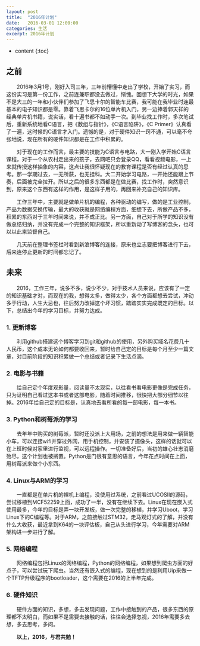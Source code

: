 ```yaml
---
layout: post
title:  "2016年计划"
date:   2016-03-01 12:00:00
categories: 生活
excerpt: 2016年计划
---
```


* content
{:toc}

## 之前

　　2016年3月1号，刚好入司三年，三年前懵懂中走出了学校，开始了实习，而这份实习是第一份工作，之前连兼职都没去做过，惭愧。回想下大学的时光，如果不是大三的一年和小伙伴们参加了飞思卡尔的智能车比赛，我可能在我毕业时连最基本的电子知识都是零。靠着飞思卡尔的16位单片机入门，另一边捧着郭天祥的经典单片机书籍，说实话，看十遍书都不如动手一次。到毕业找工作时，多次笔试后，重新系统地看C语言，把《数组与指针》，《C语言陷阱》，《C Primer》认真看了一遍，这时候的C语言才入门。遗憾的是，对于硬件知识一窍不通，可以毫不夸张地说，现在所有的硬件知识都是在工作中积累的。

　　对于现在的工作而言，最主要的技能为C语言与电路，大一刚入学开始C语言课程，对于一个从农村走出来的孩子，去网吧只会登录QQ，看看视频电影，一上来就传授这样抽象的内容，这点让我很怀疑现在的教育课程是否有经过认真的思考。那一学期过去，一无所获，也无挂科。大二开始学习电路，一开始还能跟上节奏，后面被完全拉开。所以之后的很多东西都是在做比赛，找工作时，突然意识到，原来这个东西有这样的作用，是这样子用的，再回来补充自己的知识库。

　　工作三年中，主要就是做单片机的编程，各种驱动的编写，做的是工业控制，产品为数据交换传输，最大的收获就是网络编程方面，细想下去，所做产品不多，积累的东西对于三年时间来说，并不成正比。另一方面，自己对于所学的知识没有做总结归纳，并没有完成一个完整的知识框架，所以重新动了写博客的念头，也可以以此来监督自己。

　　几天前在整理书签栏时看到新浪博客的连接，原来也立志要把博客进行下去，后来连停止更新的时间都忘记了。

## 未来

　　2016，工作三年，说多不多，说少不少，对于技术人员来说，应该有了一定的知识基础才对，而现在的我，想得太多，做得太少，各个方面都想去尝试，冲动多于行动，人生大忌也，往后努力改掉这个坏习惯，踏踏实实完成既定的目标。以下，总结出今年的学习目标，并努力达成。

### 1. 更新博客

　　利用github搭建这个博客学习到git和github的使用，另外购买域名花费几十人民币，这个成本无论如何都要收回来，暂时给自己定的目标是每个月至少一篇文章，对目前阶段的知识积累做一个总结或者记录下生活点滴。

### 2. 电影与书籍

　　给自己定个年度观影量，阅读量不太现实，以往看书看电影更像是完成任务，只为证明自己看过这本书或者这部电影，随着时间推移，很快把大部分细节以往掉。2016年给自己定的目标是，认真地去看所看的每一部电影，每一本书。

### 3. Python和树莓派的学习

　　去年年中购买的树莓派，暂时还没派上大用场，之前的想法是用来做一辆智能小车，可以连接wifi并穿过外网，用手机控制，并安装了摄像头，这样的话就可以在上班时候对家里进行监视，可以远程操作。一切准备好后，当初的雄心壮志消磨殆尽，这个计划也被搁置。Python是门很有意思的语言，今年花点时间在上面，用树莓派来做个小东西。

### 4. Linux与ARM的学习

　　一直都是在单片机的裸机上编程，没使用过系统，之前看过UCOSII的源码，尝试移植到MCF52259上面，成功了一半，没有在继续下去。Linux在现在嵌入式使用最多，今年的目标是弄一块开发板，做一次完整的移植，并学习Uboot，学习Linux下的C编程等。对于ARM，之前接触过STM32，走马观灯式的了解，并没有什么大收获，最近拿到K64的一块评估板，自己从头进行学习，今年需要对ARM架构进一步进行了解。

### 5. 网络编程

　　网络编程包括Linux的网络编程，Python的网络编程，如果想到爬虫方面的好点子，可以尝试玩下爬虫。当然还有嵌入式的编程，现在想到的是利用Uip来做一个TFTP升级程序的bootloader，这个需要在2016的上半年完成。

### 6. 硬件知识

　　硬件方面的知识，多想，多去发现问题，工作中接触到的产品，很多东西的原理都不太明白，而如果不是需要去接触的话，往往会选择忽视，2016年需要多去想，多去思考，多问。


　　**以上，2016，与君共勉！**